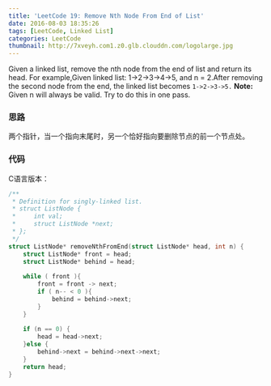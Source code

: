 ```yaml
---
title: 'LeetCode 19: Remove Nth Node From End of List'
date: 2016-08-03 18:35:26
tags: [LeetCode, Linked List]
categories: LeetCode
thumbnail: http://7xveyh.com1.z0.glb.clouddn.com/logolarge.jpg
---
```

Given a linked list, remove the nth node from the end of list and return its head. For example,Given linked list: 1->2->3->4->5, and n = 2.<!--more-->After removing the second node from the end, the linked list becomes `1->2->3->5.`
**Note:**
Given n will always be valid.
Try to do this in one pass.
### 思路
两个指针，当一个指向末尾时，另一个恰好指向要删除节点的前一个节点处。
### 代码
C语言版本：
``` c
/**
 * Definition for singly-linked list.
 * struct ListNode {
 *     int val;
 *     struct ListNode *next;
 * };
 */
struct ListNode* removeNthFromEnd(struct ListNode* head, int n) {
    struct ListNode* front = head;
    struct ListNode* behind = head;
    
    while ( front ){
        front = front -> next;
        if ( n-- < 0 ){
            behind = behind->next;
        }
    }
    
    if (n == 0) {
        head = head->next;
    }else {
        behind->next = behind->next->next;
    }
    return head;
}
```